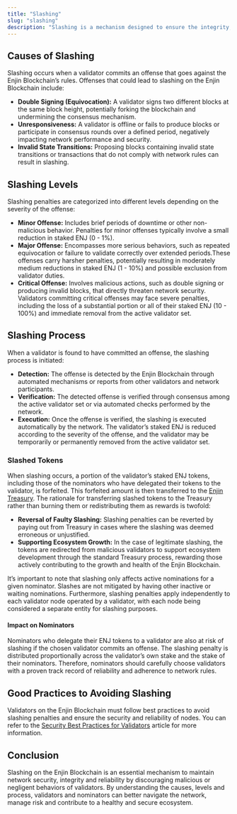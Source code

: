 ```yaml
---
title: "Slashing"
slug: "slashing"
description: "Slashing is a mechanism designed to ensure the integrity, security and reliability of the Enjin Blockchain network by penalizing validators for malicious or negligent behavior. This mechanism is crucial to maintaining trust and fairness within the network by discouraging actions that could compromise its safety or availability."
---
```

## Causes of Slashing

Slashing occurs when a validator commits an offense that goes against the Enjin Blockchain’s rules. Offenses that could lead to slashing on the Enjin Blockchain include:

- **Double Signing (Equivocation):** A validator signs two different blocks at the same block height, potentially forking the blockchain and undermining the consensus mechanism.
- **Unresponsiveness:** A validator is offline or fails to produce blocks or participate in consensus rounds over a defined period, negatively impacting network performance and security.
- **Invalid State Transitions:** Proposing blocks containing invalid state transitions or transactions that do not comply with network rules can result in slashing.

## Slashing Levels

Slashing penalties are categorized into different levels depending on the severity of the offense:

- **Minor Offense:** Includes brief periods of downtime or other non-malicious behavior. Penalties for minor offenses typically involve a small reduction in staked ENJ (0 - 1%).
- **Major Offense:** Encompasses more serious behaviors, such as repeated equivocation or failure to validate correctly over extended periods.These offenses carry harsher penalties, potentially resulting in moderately medium reductions in staked ENJ (1 - 10%) and possible exclusion from validator duties.
- **Critical Offense:** Involves malicious actions, such as double signing or producing invalid blocks, that directly threaten network security. Validators committing critical offenses may face severe penalties, including the loss of a substantial portion or all of their staked ENJ (10 - 100%) and immediate removal from the active validator set.

## Slashing Process

When a validator is found to have committed an offense, the slashing process is initiated:

- **Detection:** The offense is detected by the Enjin Blockchain through automated mechanisms or reports from other validators and network participants.
- **Verification:** The detected offense is verified through consensus among the active validator set or via automated checks performed by the network.
- **Execution:** Once the offense is verified, the slashing is executed automatically by the network. The validator’s staked ENJ is reduced according to the severity of the offense, and the validator may be temporarily or permanently removed from the active validator set.

### Slashed Tokens

When slashing occurs, a portion of the validator’s staked ENJ tokens, including those of the nominators who have delegated their tokens to the validator, is forfeited. This forfeited amount is then transferred to the [Enjin Treasury](https://enjin.subscan.io/account/enD9wdMEaQa3MEDUc7dtsCC86JYGMN5JBE2NBRoMyC37dX4iA). The rationale for transferring slashed tokens to the Treasury rather than burning them or redistributing them as rewards is twofold:

- **Reversal of Faulty Slashing:** Slashing penalties can be reverted by paying out from Treasury in cases where the slashing was deemed erroneous or unjustified.
- **Supporting Ecosystem Growth:** In the case of legitimate slashing, the tokens are redirected from malicious validators to support ecosystem development through the standard Treasury process, rewarding those actively contributing to the growth and health of the Enjin Blockchain.

It’s important to note that slashing only affects active nominations for a given nominator. Slashes are not mitigated by having other inactive or waiting nominations. Furthermore, slashing penalties apply independently to each validator node operated by a validator, with each node being considered a separate entity for slashing purposes.

#### Impact on Nominators

Nominators who delegate their ENJ tokens to a validator are also at risk of slashing if the chosen validator commits an offense. The slashing penalty is distributed proportionally across the validator’s own stake and the stake of their nominators. Therefore, nominators should carefully choose validators with a proven track record of reliability and adherence to network rules.

## Good Practices to Avoiding Slashing

Validators on the Enjin Blockchain must follow best practices to avoid slashing penalties and ensure the security and reliability of nodes. You can refer to the [Security Best Practices for Validators](/02-guides/02-blockchain/02-running-nodes/02-operating-relaychain-validator/02-security-best-practices-for-validators.md) article for more information.

## Conclusion

Slashing on the Enjin Blockchain is an essential mechanism to maintain network security, integrity and reliability by discouraging malicious or negligent behaviors of validators. By understanding the causes, levels and process, validators and nominators can better navigate the network, manage risk and contribute to a healthy and secure ecosystem.
